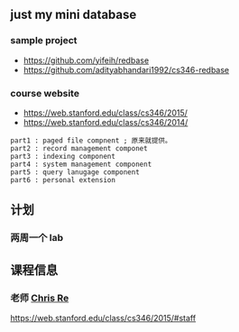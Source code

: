 ## just my mini database
### sample project
- https://github.com/yifeih/redbase
- https://github.com/adityabhandari1992/cs346-redbase

### course website
- https://web.stanford.edu/class/cs346/2015/
- https://web.stanford.edu/class/cs346/2014/

```
part1 : paged file compnent ; 原来就提供。
part2 : record management componet
part3 : indexing component
part4 : system management component
part5 : query lanugage component
part6 : personal extension
```

## 计划
### 两周一个 lab

## 课程信息
### 老师 [Chris Re](http://cs.stanford.edu/~chrismre/)

https://web.stanford.edu/class/cs346/2015/#staff
